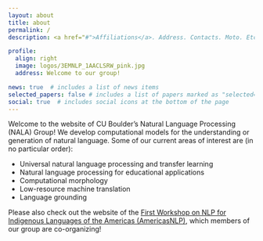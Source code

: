 ```yaml
---
layout: about
title: about
permalink: /
description: <a href="#">Affiliations</a>. Address. Contacts. Moto. Etc.

profile:
  align: right
  image: logos/3EMNLP_1AACLSRW_pink.jpg
  address: Welcome to our group!

news: true  # includes a list of news items
selected_papers: false # includes a list of papers marked as "selected={true}"
social: true  # includes social icons at the bottom of the page
---
```


Welcome to the website of CU Boulder’s Natural Language Processing (NALA) Group!
We develop computational models for the understanding or generation of natural language. Some of our current areas of interest are (in no particular order):

- Universal natural language processing and transfer learning
- Natural language processing for educational applications
- Computational morphology
- Low-resource machine translation
- Language grounding

Please also check out the website of the <a href="http://turing.iimas.unam.mx/americasnlp" target="_blank">First Workshop on NLP for Indigenous Languages of the Americas (AmericasNLP)</a>, which members of our group are co-organizing!

